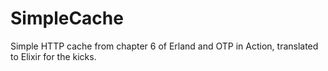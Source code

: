 SimpleCache
===========

Simple HTTP cache from chapter 6 of Erland and OTP in Action, translated to Elixir for the kicks.
